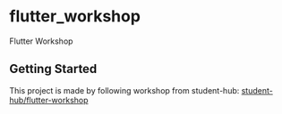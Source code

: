 # flutter_workshop

Flutter Workshop

## Getting Started

This project is made by following workshop from student-hub:
[student-hub/flutter-workshop](https://github.com/student-hub/flutter-workshop)
